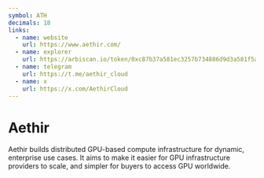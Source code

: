 ```yaml
---
symbol: ATH
decimals: 18
links:
  - name: website
    url: https://www.aethir.com/
  - name: explorer
    url: https://arbiscan.io/token/0xc87b37a581ec3257b734886d9d3a581f5a9d056c
  - name: telegram
    url: https://t.me/aethir_cloud
  - name: x
    url: https://x.com/AethirCloud
---
```


# Aethir

Aethir builds distributed GPU-based compute infrastructure for dynamic, enterprise use cases. It aims to make it easier for GPU infrastructure providers to scale, and simpler for buyers to access GPU worldwide.
